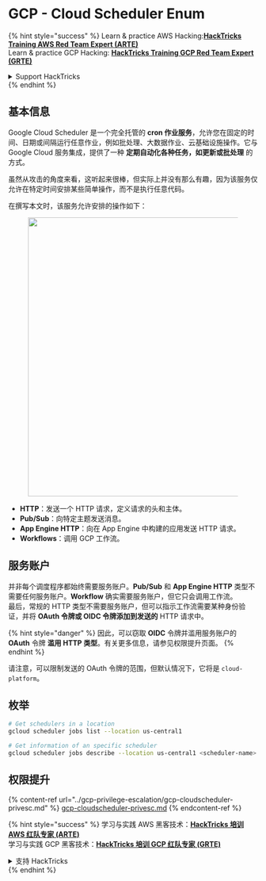 # GCP - Cloud Scheduler Enum

{% hint style="success" %}
Learn & practice AWS Hacking:<img src="../../../.gitbook/assets/image (1) (1) (1) (1).png" alt="" data-size="line">[**HackTricks Training AWS Red Team Expert (ARTE)**](https://training.hacktricks.xyz/courses/arte)<img src="../../../.gitbook/assets/image (1) (1) (1) (1).png" alt="" data-size="line">\
Learn & practice GCP Hacking: <img src="../../../.gitbook/assets/image (2) (1).png" alt="" data-size="line">[**HackTricks Training GCP Red Team Expert (GRTE)**<img src="../../../.gitbook/assets/image (2) (1).png" alt="" data-size="line">](https://training.hacktricks.xyz/courses/grte)

<details>

<summary>Support HackTricks</summary>

* Check the [**subscription plans**](https://github.com/sponsors/carlospolop)!
* **Join the** 💬 [**Discord group**](https://discord.gg/hRep4RUj7f) or the [**telegram group**](https://t.me/peass) or **follow** us on **Twitter** 🐦 [**@hacktricks\_live**](https://twitter.com/hacktricks_live)**.**
* **Share hacking tricks by submitting PRs to the** [**HackTricks**](https://github.com/carlospolop/hacktricks) and [**HackTricks Cloud**](https://github.com/carlospolop/hacktricks-cloud) github repos.

</details>
{% endhint %}

## 基本信息

Google Cloud Scheduler 是一个完全托管的 **cron 作业服务**，允许您在固定的时间、日期或间隔运行任意作业，例如批处理、大数据作业、云基础设施操作。它与 Google Cloud 服务集成，提供了一种 **定期自动化各种任务，如更新或批处理** 的方式。

虽然从攻击的角度来看，这听起来很棒，但实际上并没有那么有趣，因为该服务仅允许在特定时间安排某些简单操作，而不是执行任意代码。

在撰写本文时，该服务允许安排的操作如下：

<figure><img src="../../../.gitbook/assets/image (347).png" alt="" width="563"><figcaption></figcaption></figure>

* **HTTP**：发送一个 HTTP 请求，定义请求的头和主体。
* **Pub/Sub**：向特定主题发送消息。
* **App Engine HTTP**：向在 App Engine 中构建的应用发送 HTTP 请求。
* **Workflows**：调用 GCP 工作流。

## 服务账户

并非每个调度程序都始终需要服务账户。**Pub/Sub** 和 **App Engine HTTP** 类型不需要任何服务账户。**Workflow** 确实需要服务账户，但它只会调用工作流。\
最后，常规的 HTTP 类型不需要服务账户，但可以指示工作流需要某种身份验证，并将 **OAuth 令牌或 OIDC 令牌添加到发送的** HTTP 请求中。

{% hint style="danger" %}
因此，可以窃取 **OIDC** 令牌并滥用服务账户的 **OAuth** 令牌 **滥用 HTTP 类型**。有关更多信息，请参见权限提升页面。
{% endhint %}

请注意，可以限制发送的 OAuth 令牌的范围，但默认情况下，它将是 `cloud-platform`。

## 枚举
```bash
# Get schedulers in a location
gcloud scheduler jobs list --location us-central1

# Get information of an specific scheduler
gcloud scheduler jobs describe --location us-central1 <scheduler-name>
```
## 权限提升

{% content-ref url="../gcp-privilege-escalation/gcp-cloudscheduler-privesc.md" %}
[gcp-cloudscheduler-privesc.md](../gcp-privilege-escalation/gcp-cloudscheduler-privesc.md)
{% endcontent-ref %}

{% hint style="success" %}
学习与实践 AWS 黑客技术：<img src="../../../.gitbook/assets/image (1) (1) (1) (1).png" alt="" data-size="line">[**HackTricks 培训 AWS 红队专家 (ARTE)**](https://training.hacktricks.xyz/courses/arte)<img src="../../../.gitbook/assets/image (1) (1) (1) (1).png" alt="" data-size="line">\
学习与实践 GCP 黑客技术：<img src="../../../.gitbook/assets/image (2) (1).png" alt="" data-size="line">[**HackTricks 培训 GCP 红队专家 (GRTE)**<img src="../../../.gitbook/assets/image (2) (1).png" alt="" data-size="line">](https://training.hacktricks.xyz/courses/grte)

<details>

<summary>支持 HackTricks</summary>

* 查看 [**订阅计划**](https://github.com/sponsors/carlospolop)!
* **加入** 💬 [**Discord 群组**](https://discord.gg/hRep4RUj7f) 或 [**Telegram 群组**](https://t.me/peass) 或 **在** **Twitter** 🐦 [**@hacktricks\_live**](https://twitter.com/hacktricks_live)** 上关注我们。**
* **通过向** [**HackTricks**](https://github.com/carlospolop/hacktricks) 和 [**HackTricks Cloud**](https://github.com/carlospolop/hacktricks-cloud) GitHub 仓库提交 PR 分享黑客技巧。

</details>
{% endhint %}
